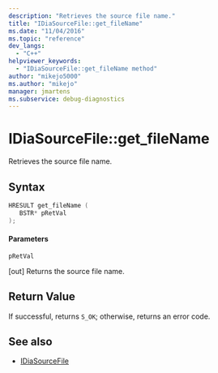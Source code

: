 ```yaml
---
description: "Retrieves the source file name."
title: "IDiaSourceFile::get_fileName"
ms.date: "11/04/2016"
ms.topic: "reference"
dev_langs:
  - "C++"
helpviewer_keywords:
  - "IDiaSourceFile::get_fileName method"
author: "mikejo5000"
ms.author: "mikejo"
manager: jmartens
ms.subservice: debug-diagnostics
---
```

# IDiaSourceFile::get_fileName

Retrieves the source file name.

## Syntax

```C++
HRESULT get_fileName ( 
   BSTR* pRetVal
);
```

#### Parameters
 `pRetVal`

[out] Returns the source file name.

## Return Value
 If successful, returns `S_OK`; otherwise, returns an error code.

## See also
- [IDiaSourceFile](../../debugger/debug-interface-access/idiasourcefile.md)

